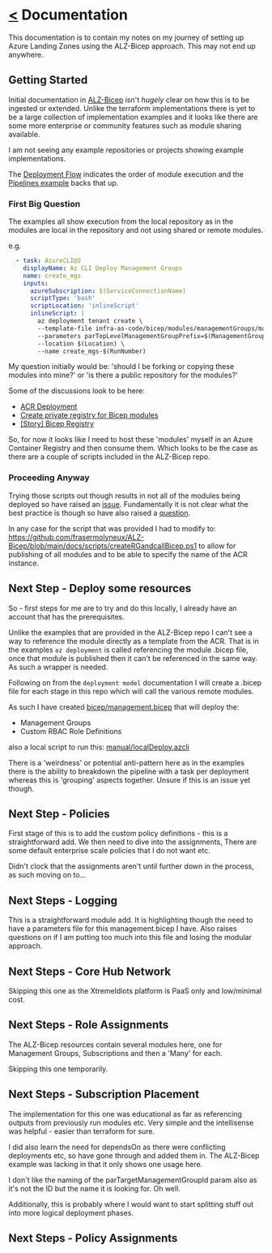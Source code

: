 # [<](./../README.md) Documentation

This documentation is to contain my notes on my journey of setting up Azure Landing Zones using the ALZ-Bicep approach. This may not end up anywhere.

## Getting Started

Initial documentation in [ALZ-Bicep](https://github.com/Azure/ALZ-Bicep) isn't *hugely* clear on how this is to be ingested or extended. Unlike the terraform implementations there is yet to be a large collection of implementation examples and it looks like there are some more enterprise or community features such as module sharing available.

I am not seeing any example repositories or projects showing example implementations.

The [Deployment Flow](https://github.com/Azure/ALZ-Bicep/wiki/DeploymentFlow) indicates the order of module execution and the [Pipelines example](https://github.com/Azure/ALZ-Bicep/wiki/PipelinesADO) backs that up.

### First Big Question

The examples all show execution from the local repository as in the modules are local in the repository and not using shared or remote modules.

e.g.

```yaml
  - task: AzureCLI@2
    displayName: Az CLI Deploy Management Groups
    name: create_mgs
    inputs:
      azureSubscription: $(ServiceConnectionName)
      scriptType: 'bash'
      scriptLocation: 'inlineScript'
      inlineScript: |
        az deployment tenant create \
        --template-file infra-as-code/bicep/modules/managementGroups/managementGroups.bicep \
        --parameters parTopLevelManagementGroupPrefix=$(ManagementGroupPrefix) parTopLevelManagementGroupDisplayName="$(TopLevelManagementGroupDisplayName)" \
        --location $(Location) \
        --name create_mgs-$(RunNumber)
```

My question initially would be: 'should I be forking or copying these modules into mine?' or 'is there a public repository for the modules?'

Some of the discussions look to be here:

* [ACR Deployment](https://github.com/Azure/ALZ-Bicep/wiki/ACRDeployment)
* [Create private registry for Bicep modules](https://docs.microsoft.com/en-us/azure/azure-resource-manager/bicep/private-module-registry?tabs=azure-powershell)
* [[Story] Bicep Registry](https://github.com/Azure/bicep/issues/2128)

So, for now it looks like I need to host these 'modules' myself in an Azure Container Registry and then consume them. Which looks to be the case as there are a couple of scripts included in the ALZ-Bicep repo.

### Proceeding Anyway

Trying those scripts out though results in not all of the modules being deployed so have raised an [issue](https://github.com/Azure/ALZ-Bicep/issues/186). Fundamentally it is not clear what the best practice is though so have also raised a [question](https://github.com/Azure/ALZ-Bicep/issues/187).

In any case for the script that was provided I had to modify to: <https://github.com/frasermolyneux/ALZ-Bicep/blob/main/docs/scripts/createRGandcallBicep.ps1> to allow for publishing of all modules and to be able to specify the name of the ACR instance.

## Next Step - Deploy some resources

So - first steps for me are to try and do this locally, I already have an account that has the prerequisites.

Unlike the examples that are provided in the ALZ-Bicep repo I can't see a way to reference the module directly as a template from the ACR. That is in the examples `az deployment` is called referencing the module .bicep file, once that module is published then it can't be referenced in the same way. As such a wrapper is needed.

Following on from the `deployment model` documentation I will create a .bicep file for each stage in this repo which will call the various remote modules.

As such I have created [bicep/management.bicep](/bicep/management.bicep) that will deploy the:

* Management Groups
* Custom RBAC Role Definitions

also a local script to run this: [manual/localDeploy.azcli](/manual/localDeploy.azcli)

There is a 'weirdness' or potential anti-pattern here as in the examples there is the ability to breakdown the pipeline with a task per deployment whereas this is 'grouping' aspects together. Unsure if this is an issue yet though.

## Next Step - Policies

First stage of this is to add the custom policy definitions - this is a straightforward add. We then need to dive into the assignments, There are some default enterprise scale policies that I do not want etc.

Didn't clock that the assignments aren't until further down in the process, as such moving on to...

## Next Steps - Logging

This is a straightforward module add. It is highlighting though the need to have a parameters file for this management.bicep I have. Also raises questions on if I am putting too much into this file and losing the modular approach.

## Next Steps - Core Hub Network

Skipping this one as the XtremeIdiots platform is PaaS only and low/minimal cost.

## Next Steps - Role Assignments

The ALZ-Bicep resources contain several modules here, one for Management Groups, Subscriptions and then a 'Many' for each.

Skipping this one temporarily.

## Next Steps - Subscription Placement

The implementation for this one was educational as far as referencing outputs from previously run modules etc. Very simple and the intellisense was helpful - easier than terraform for sure.

I did also learn the need for dependsOn as there were conflicting deployments etc, so have gone through and added them in. The ALZ-Bicep example was lacking in that it only shows one usage here.

I don't like the naming of the parTargetManagementGroupId param also as it's not the ID but the name it is looking for. Oh well.

Additionally, this is probably where I would want to start splitting stuff out into more logical deployment phases.

## Next Steps - Policy Assignments
